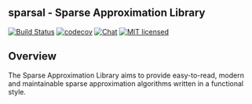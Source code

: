 ## sparsal - Sparse Approximation Library

[![Build Status](https://travis-ci.org/underscorenico/sparsal.svg?branch=master)](https://travis-ci.org/underscorenico/sparsal)
[![codecov](https://codecov.io/gh/underscorenico/sparsal/branch/master/graph/badge.svg)](https://codecov.io/gh/underscorenico/sparsal)
[![Chat](https://badges.gitter.im/sparsal/Lobby.svg)](https://gitter.im/sparsal/Lobby)
[![MIT licensed](https://img.shields.io/badge/license-MIT-blue.svg)](https://raw.githubusercontent.com/underscorenico/sparsal/master/LICENSE.txt)

## Overview

The Sparse Approximation Library aims to provide easy-to-read, modern and maintainable sparse approximation algorithms written in a functional style.
